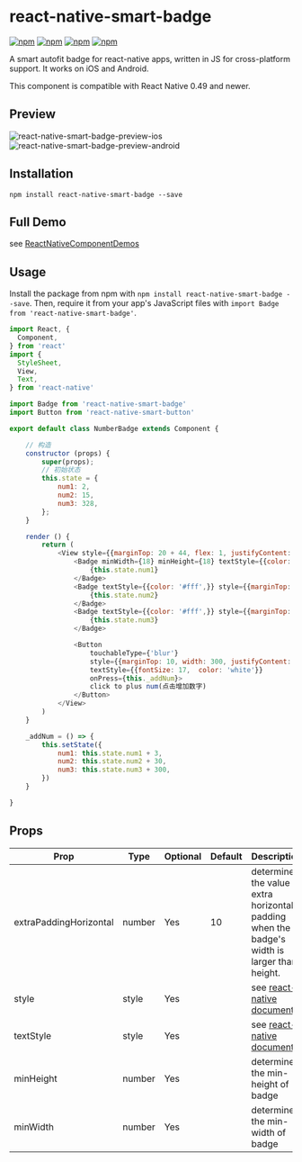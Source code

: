# react-native-smart-badge

[![npm](https://img.shields.io/npm/v/react-native-smart-badge.svg)](https://www.npmjs.com/package/react-native-smart-badge)
[![npm](https://img.shields.io/npm/dm/react-native-smart-badge.svg)](https://www.npmjs.com/package/react-native-smart-badge)
[![npm](https://img.shields.io/npm/dt/react-native-smart-badge.svg)](https://www.npmjs.com/package/react-native-smart-badge)
[![npm](https://img.shields.io/npm/l/react-native-smart-badge.svg)](https://github.com/react-native-component/react-native-smart-badge/blob/master/LICENSE)

A smart autofit badge for react-native apps, written in JS for cross-platform support.
It works on iOS and Android.

This component is compatible with React Native 0.49 and newer.

## Preview

![react-native-smart-badge-preview-ios][1]
![react-native-smart-badge-preview-android][4]

## Installation

```
npm install react-native-smart-badge --save
```

## Full Demo

see [ReactNativeComponentDemos][0]

## Usage

Install the package from npm with `npm install react-native-smart-badge --save`.
Then, require it from your app's JavaScript files with `import Badge from 'react-native-smart-badge'`.

```js
import React, {
  Component,
} from 'react'
import {
  StyleSheet,
  View,
  Text,
} from 'react-native'

import Badge from 'react-native-smart-badge'
import Button from 'react-native-smart-button'

export default class NumberBadge extends Component {

    // 构造
    constructor (props) {
        super(props);
        // 初始状态
        this.state = {
            num1: 2,
            num2: 15,
            num3: 328,
        };
    }

    render () {
        return (
            <View style={{marginTop: 20 + 44, flex: 1, justifyContent: 'center', alignItems: 'center', }}>
                <Badge minWidth={18} minHeight={18} textStyle={{color: '#fff',}}>
                    {this.state.num1}
                </Badge>
                <Badge textStyle={{color: '#fff',}} style={{marginTop: 10,}}>
                    {this.state.num2}
                </Badge>
                <Badge textStyle={{color: '#fff',}} style={{marginTop: 10,}}>
                    {this.state.num3}
                </Badge>

                <Button
                    touchableType={'blur'}
                    style={{marginTop: 10, width: 300, justifyContent: 'center', height: 40, backgroundColor: '#00AAEF', borderRadius: 3, borderWidth: StyleSheet.hairlineWidth, borderColor: '#00AAEF', justifyContent: 'center',}}
                    textStyle={{fontSize: 17,  color: 'white'}}
                    onPress={this._addNum}>
                    click to plus num(点击增加数字)
                </Button>
            </View>
        )
    }

    _addNum = () => {
        this.setState({
            num1: this.state.num1 + 3,
            num2: this.state.num2 + 30,
            num3: this.state.num3 + 300,
        })
    }

}
```

## Props

Prop                   | Type   | Optional | Default   | Description
---------------------- | ------ | -------- | --------- | -----------
extraPaddingHorizontal | number | Yes      | 10        | determines the value of extra horizontal padding when the badge's width is larger than height.
style                  | style  | Yes      |           | see [react-native documents][2]
textStyle              | style  | Yes      |           | see [react-native documents][3]
minHeight              | number | Yes      |           | determines the min-height of badge
minWidth               | number | Yes      |           | determines the min-width of badge

[0]: https://github.com/cyqresig/ReactNativeComponentDemos
[1]: http://cyqresig.github.io/img/react-native-smart-badge-preview-ios-v1.0.7.gif
[2]: https://facebook.github.io/react-native/docs/style.html
[3]: https://facebook.github.io/react-native/docs/text.html#style
[4]: http://cyqresig.github.io/img/react-native-smart-badge-preview-android-v1.0.7.gif
